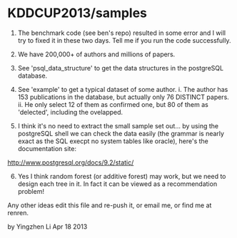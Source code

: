 KDDCUP2013/samples
==================

1. The benchmark code (see ben's repo) resulted in some error and I will try to fixed it in these two days. Tell me if you run the code successfully.

2. We have 200,000+ of authors and millions of papers.

3. See 'psql_data_structure' to get the data structures in the postgreSQL database.

4. See 'example' to get a typical dataset of some author.
	i.	The author has 153 publications in the database, but actually only 76 DISTINCT papers.
	ii.	He only select 12 of them as confirmed one, but 80 of them as 'delected', including the ovelapped.

5. I think it's no need to extract the small sample set out... by using the postgreSQL shell we can check the data easily (the grammar is nearly exact as the SQL execpt no system tables like oracle), here's the documentation site: 

http://www.postgresql.org/docs/9.2/static/

6. Yes I think random forest (or additive forest) may work, but we need to design each tree in it. In fact it can be viewed as a recommendation problem! 

Any other ideas edit this file and re-push it, or email me, or find me at renren.

by Yingzhen Li Apr 18 2013
